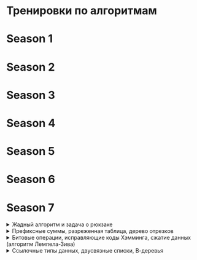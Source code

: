 # Тренировки по алгоритмам

# Season 1
# Season 2
# Season 3
# Season 4
# Season 5
# Season 6


# Season 7

<details>
<summary> Жадный алгоритм и задача о рюкзаке </summary>

#### A. Каждому по компьютеру
- [Описание](https://contest.yandex.ru/contest/74964/problems/A)
- [Решение](season_7/s7e1_a.cc)
- *Идея решения:* Жадный подход. Сортируем массив аудиторий и каждой 
группе назначаем минимально подходящую по размеру аудиторию

#### B. Ни больше ни меньше 
- [Описание](https://contest.yandex.ru/contest/74964/problems/B)
- [Решение](season_7/s7e1_b.cc)
- *Идея решения:* Жадный проход по массиву за O(N)

#### С. Интернет
- [Описание](https://contest.yandex.ru/contest/74964/problems/С)
- [Решение](season_7/s7e1_с.cc)
- *Идея решения:* Жадно набираем самые выгодные карточки по соотношению (время/цена).
Рюкзак с динамикой в этой задаче тоже сработал бы, но работал бы намного дольше при больших M.

#### D. Рюкзак: наибольший вес
- [Описание](https://contest.yandex.ru/contest/74964/problems/D)
- [Решение](season_7/s7e1_d.cc)
- *Идея решения:* рюкзак + динамика (1D)

#### E. Рюкзак: наибольшая стоимость
- [Описание](https://contest.yandex.ru/contest/74964/problems/E)
- [Решение](season_7/s7e1_e.cc)
- *Идея решения:* рюкзак + динамика (1D)

#### F. Рюкзак: наибольшая стоимость с восстановлением ответа
- [Описание](https://contest.yandex.ru/contest/74964/problems/F)
- [Решение](season_7/s7e1_f.cc)
- *Идея решения:* рюкзак + динамика (2D)

#### G. Две стены
- [Описание](https://contest.yandex.ru/contest/74964/problems/G)
- [Решение](season_7/s7e1_g.cc)
- *Идея решения:* вычисляем длины по которым можно разделить стену на две,
по одной из вычисленных длин собираем рюкзак динамикой (2D)

#### H. Распределение задач
- [Описание](https://contest.yandex.ru/contest/74964/problems/H)
- [Решение](season_7/s7e1_h.cc)
- *Идея решения:* жадно распределяем задачи. нечетные заказы берем в 
соответствии с очередностью и приоритетом. четные набираем как есть при первом удобном случае

#### I. Эластичный ровер
- [Описание](https://contest.yandex.ru/contest/74964/problems/I)
- [Решение](season_7/s7e1_i.cc)
- *Идея решения:* рюкзак + динамика (2D). Сортируем товары по убыванию выдерживаемого давления.
Решаем рюкзак с дополнительной проверкой при заполнении и восстановлением ответа 
начиная с максимального по значению элемента последней строки матрицы динамики

#### J. Аскетизм
- [Описание](https://contest.yandex.ru/contest/74964/problems/J)
- [Решение](season_7/s7e1_j.cc)
- *Идея решения:* рюкзак + динамика (1D). Сортируем события по возрастанию материальности.
При заполнении рюкзака находим минимальное количество дней для отказа от текущего события
с учетом возможности возврата событий от которых отказались ранее (если не хватает 
духовной силы)

</details>

<details>
<summary> Префиксные суммы, разреженная таблица, дерево отрезков </summary>

#### A. Количество максимумов на отрезке
- [Описание](https://contest.yandex.ru/contest/74966/problems/A)
- [Решение](season_7/s7e2_a.cc)
- *Идея решения:* разреженная таблица. Дерево отрезков тоже подходит, но
поскольку массив не изменяется то разреженная таблица более лучший выбор 
с точки зрения скорости.

#### B. Индекс максимума на отрезке
- [Описание](https://contest.yandex.ru/contest/74966/problems/B)
- [Решение](season_7/s7e2_b.cc)
- *Идея решения:* разреженная таблица. Дерево отрезков тоже подходит, но
поскольку массив не изменяется то разреженная таблица более лучший выбор 
с точки зрения скорости.

#### C. Максимум и индекс максимума на отрезке
- [Описание](https://contest.yandex.ru/contest/74966/problems/C)
- [Решение](season_7/s7e2_c.cc)
- *Идея решения:* разреженная таблица. Дерево отрезков тоже подходит, но
поскольку массив не изменяется то разреженная таблица более лучший выбор 
с точки зрения скорости.

#### D. Максимум на подотрезках с изменением элемента
- [Описание](https://contest.yandex.ru/contest/74966/problems/D)
- [Решение](season_7/s7e2_d.cc)
- *Идея решения:* дерево отрезков

#### E. K-й ноль
- [Описание](https://contest.yandex.ru/contest/74966/problems/E)
- [Решение](season_7/s7e2_e.cc)
- *Идея решения:* дерево отрезков

#### F. Ближайшее большее число справа
- [Описание](https://contest.yandex.ru/contest/74966/problems/F)
- [Решение](season_7/s7e2_f.cc)
- *Идея решения:* дерево отрезков

#### G. Нолики
- [Описание](https://contest.yandex.ru/contest/74966/problems/G)
- [Решение](season_7/s7e2_g.cc)
- *Идея решения:* дерево отрезков

#### H. Дерево отрезков с операцией на отрезке
- [Описание](https://contest.yandex.ru/contest/74966/problems/H)
- [Решение](season_7/s7e2_h.cc)
- *Идея решения:* дерево отрезков с ленивой операцией прибавления

#### I. Максимум на подотрезках с добавлением на отрезке
- [Описание](https://contest.yandex.ru/contest/74966/problems/I)
- [Решение](season_7/s7e2_i.cc)
- *Идея решения:* дерево отрезков с ленивой операцией прибавления

#### J. Присваивание на отрезке, сравнение отрезков
- [Описание](https://contest.yandex.ru/contest/74966/problems/J)
- [Решение](season_7/s7e2_j.cc)
- *Идея решения:* дерево отрезков с ленивой операцией присваивания
и полиномиальным хэшированием для операций сравнения отрезков

</details>

<details>
<summary> Битовые операции, исправляющие коды Хэмминга, сжатие данных (алгоритм Лемпела-Зива) </summary>

#### A. Количество единиц
- [Описание](https://contest.yandex.ru/contest/74967/problems/A)
- [Решение](season_7/s7e3_a.cc)
- *Идея решения:* используем __builtin_popcountll как самый быстрый способ подсчета единиц, хотя в 
данной задаче любой другой способ тоже бы зашел

#### B. Миссия джедая Ивана
- [Описание](https://contest.yandex.ru/contest/74967/problems/B)
- [Решение](season_7/s7e3_b.cc)
- *Идея решения:* просто считаем побитовое ИЛИ для каждой строки матрицы

#### C. Переупорядочивание с XOR
- [Описание](https://contest.yandex.ru/contest/74967/problems/C)
- [Решение](season_7/s7e3_c.cc)
- *Идея решения:* проходим по последовательности чисел,
с помощью xor вычисляя позиции битов, которые надо инвертировать.

#### D. Забавная игра
- [Описание](https://contest.yandex.ru/contest/74967/problems/D)
- [Решение](season_7/s7e3_d.cc)

#### E. Забавная игра
- [Описание](https://contest.yandex.ru/contest/74967/problems/E)
- [Решение](season_7/s7e3_e.cc)

#### F. Забавная игра
- [Описание](https://contest.yandex.ru/contest/74967/problems/F)
- [Решение](season_7/s7e3_f.cc)

#### G. Сумма на отрезке
- [Описание](https://contest.yandex.ru/contest/74967/problems/G)
- [Решение](season_7/s7e3_g.cc)

#### H. Звезды
- [Описание](https://contest.yandex.ru/contest/74967/problems/H)
- [Решение](season_7/s7e3_h.cc)

#### I. Исправления одной ошибки
- [Описание](https://contest.yandex.ru/contest/74967/problems/I)
- [Решение](season_7/s7e3_i.cc)

#### J. Упаковка и распаковка
- [Описание](https://contest.yandex.ru/contest/74967/problems/J)
- [Решение](season_7/s7e3_j.cc)

</details>

<details>
<summary> Ссылочные типы данных, двусвязные списки, В-деревья </summary>

#### A. Стек с защитой от ошибок
- [Описание](https://contest.yandex.ru/contest/74968/problems/A)
- [Решение](season_7/s7e4_a.cc)

#### B. Очередь с защитой от ошибок
- [Описание](https://contest.yandex.ru/contest/74968/problems/B)
- [Решение](season_7/s7e4_b.cc)

#### C. Дек с защитой от ошибок
- [Описание](https://contest.yandex.ru/contest/74968/problems/C)
- [Решение](season_7/s7e4_c.cc)

#### D. Переключение между окнами
- [Описание](https://contest.yandex.ru/contest/74968/problems/D)
- [Решение](season_7/s7e4_d.py)

#### E. Слабое звено
- [Описание](https://contest.yandex.ru/contest/74968/problems/E)
- [Решение](season_7/s7e4_e.cc)
- *Асимптотика:* О(N*logN)
- *Идея решения:* Нет необходимости ходить по всем элементам в каждом раунде. 
Достаточно проверять соседей удаляемых в текущем раунде элементов.

#### F. Свинки-копилки
- [Описание](https://contest.yandex.ru/contest/74968/problems/F)
- [Решение](season_7/s7e4_f.cc)
- *Асимптотика:* О(N)
- *Идея решения:* Система непересекающихся множеств (DSU)

#### G. Острова
- [Описание](https://contest.yandex.ru/contest/74968/problems/G)
- [Решение](season_7/s7e4_g.cc)
- *Идея решения:* Система непересекающихся множеств (DSU)

#### H. Разрезание графа
- [Описание](https://contest.yandex.ru/contest/74968/problems/H)
- [Решение](season_7/s7e4_h.cc)
- *Идея решения:* Система непересекающихся множеств (DSU). 
Из-за гарантии отсутствия всех ребер после последней операции cut, можно инвертировать последовательность операций, 
и тогда cut превращается в unite.

#### I. Снеговики
- [Описание](https://contest.yandex.ru/contest/74968/problems/I)
- [Решение](season_7/s7e4_i.cc)
- *Асимптотика:* О(N)
- *Идея решения:* Хранить весь список шаров снеговика слишком накладно по памяти. Вместо этого храним массу верхнего шара,
суммарную массу и ссылку на предка.

#### J. Простая река
- [Описание](https://contest.yandex.ru/contest/74968/problems/J)
- [Решение](season_7/s7e4_j.cc)
- *Асимптотика:* О(N)
- *Идея решения:* симуляция. Ограничения задачи позволяют построить решение на связном списке. 
Иначе возникла бы необходимость в более сложных структурах данных.

</details>


